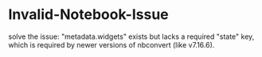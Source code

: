 # Invalid-Notebook-Issue
solve the issue: "metadata.widgets" exists but lacks a required "state" key, which is required by newer versions of nbconvert (like v7.16.6).
